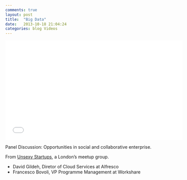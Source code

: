 ```yaml
---
comments: true
layout: post
title:  "Big Data"
date:   2013-10-18 21:04:24
categories: blog Videos
---
```


<iframe width="560" height="315" src="//www.youtube.com/embed/DEhCwcBrkOI" frameborder="0" allowfullscreen></iframe>

Panel Discussion: Opportunities in social and collaborative enterprise.

From <a title="unsexystartups" href="http://www.meetup.com/unsexystartups/">Unsexy Startups</a>, a London’s meetup group.

* David Gildeh, Diretor of Cloud Services at Alfresco
* Francesco Bovoli, VP Programme Management at Workshare